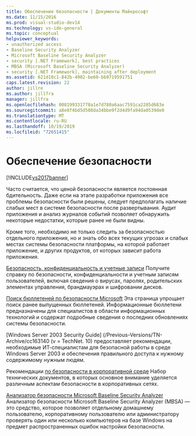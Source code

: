 ```yaml
---
title: Обеспечение безопасности | Документы Майкрософт
ms.date: 11/15/2016
ms.prod: visual-studio-dev14
ms.technology: vs-ide-general
ms.topic: conceptual
helpviewer_keywords:
- unauthorized access
- Baseline Security Analyzer
- Microsoft Baseline Security Analyzer
- security [.NET Framework], best practices
- MBSA (Microsoft Baseline Security Analyzer)
- security [.NET Framework], maintaining after deployment
ms.assetid: 621d10c1-842b-4902-be60-bb9719591751
caps.latest.revision: 22
author: jillre
ms.author: jillfra
manager: jillfra
ms.openlocfilehash: 008199331778a1e7d780a6aac7591ca2285d683e
ms.sourcegitcommit: a8e8f4bd5d508da34bbe9f2d4d9fa94da0539de0
ms.translationtype: MT
ms.contentlocale: ru-RU
ms.lasthandoff: 10/19/2019
ms.locfileid: "72651415"
---
```

# <a name="maintaining-security"></a>Обеспечение безопасности
[!INCLUDE[vs2017banner](../includes/vs2017banner.md)]

Часто считается, что ценой безопасности является постоянная бдительность. Даже если на этапе разработки приложения все проблемы безопасности были решены, следует предполагать наличие слабых мест в системе безопасности после развертывания. Аудит приложения и анализ журналов событий позволяет обнаружить некоторые недостатки, которые ранее не были видны.

 Кроме того, необходимо не только следить за безопасностью отдельного приложения, но и знать обо всех текущих угрозах и слабых местах системы безопасности платформы, на которой работает приложение, и других продуктов, от которых зависит работа приложения.

 [Безопасность, конфиденциальность и учетные записи](http://go.microsoft.com/fwlink/?LinkId=72881) Получите справку по безопасности, конфиденциальности и учетным записям пользователей, включая сведения о вирусах, паролях, родительских элементах управления, брандмауэрах и шифровании дисков.

 [Поиск бюллетеней по безопасности Microsoft](/security-updates/) Эта страница упрощает поиск ранее выпущенных бюллетеней. Информационные бюллетени предназначены для специалистов в области информационных технологий и содержат подробные сведения о последних обновлениях системы безопасности.

 [Windows Server 2003 Security Guide] (/Previous-Versions/TN-Archive/cc163140 (v = TechNet. 10) предоставляет рекомендации, необходимые ИТ-специалистам для безопасной работы в среде Windows Server 2003 и обеспечения правильного доступа к нужному содержимому нужным людям.

 Рекомендации [по безопасности в корпоративной среде](/previous-versions/tn-archive/cc750076%28v%3dtechnet.10%29) Набор технических документов, в которых основное внимание уделяется различным аспектам безопасности в корпоративных сетях.

 [Анализатор безопасности Microsoft Baseline Security Analyzer](/windows/security/threat-protection/mbsa-removal-and-guidance) Анализатор безопасности Microsoft Baseline Security Analyzer (MBSA) — это средство, которое позволяет отдельному домашнему пользователю, корпоративному пользователю или администратору проверять один или несколько компьютеров на базе Windows на предмет распространенных ошибок настройки безопасности.
